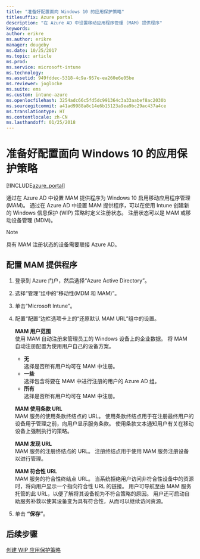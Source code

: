 ```yaml
---
title: "准备好配置面向 Windows 10 的应用保护策略"
titlesuffix: Azure portal
description: "在 Azure AD 中设置移动应用程序管理 (MAM) 提供程序"
keywords: 
author: erikre
ms.author: erikre
manager: dougeby
ms.date: 10/25/2017
ms.topic: article
ms.prod: 
ms.service: microsoft-intune
ms.technology: 
ms.assetid: 949fddec-5318-4c9a-957e-ea260e6e05be
ms.reviewer: joglocke
ms.suite: ems
ms.custom: intune-azure
ms.openlocfilehash: 3254adc66c5fd5dc991364c3a33aabef8ac2030b
ms.sourcegitcommit: a41ad9988a8c14e6b15123a9ea9bc29ac437a4ce
ms.translationtype: HT
ms.contentlocale: zh-CN
ms.lasthandoff: 01/25/2018
---
```

# <a name="get-ready-to-configure-app-protection-policies-for-windows-10"></a>准备好配置面向 Windows 10 的应用保护策略

[!INCLUDE[azure_portal](./includes/azure_portal.md)]

通过在 Azure AD 中设置 MAM 提供程序为 Windows 10 启用移动应用程序管理 (MAM)。 通过在 Azure AD 中设置 MAM 提供程序，可以在使用 Intune 创建新的 Windows 信息保护 (WIP) 策略时定义注册状态。 注册状态可以是 MAM 或移动设备管理 (MDM)。

> [!NOTE]
> 具有 MAM 注册状态的设备需要联接 Azure AD。

## <a name="to-configure-the-mam-provider"></a>配置 MAM 提供程序

1. 登录到 Azure 门户，然后选择“Azure Active Directory”。

2. 选择“管理”组中的“移动性(MDM 和 MAM)”。

3. 单击“Microsoft Intune”。

4. 配置“配置”边栏选项卡上的“还原默认 MAM URL”组中的设置。

    **MAM 用户范围**  
      使用 MAM 自动注册来管理员工的 Windows 设备上的企业数据。 将 MAM 自动注册配置为使用用户自己的设备方案。<ul><li>**无**<br>选择是否所有用户均可在 MAM 中注册。</li><li>**一些**<br>选择包含将要在 MAM 中进行注册的用户的 Azure AD 组。</li><li>**所有**<br>选择是否所有用户均可在 MAM 中注册。</li></ul>

    **MAM 使用条款 URL**  
     MAM 服务的使用条款终结点的 URL。 使用条款终结点用于在注册最终用户的设备用于管理之前，向用户显示服务条款。 使用条款文本通知用户有关在移动设备上强制执行的策略。

    **MAM 发现 URL**  
    MAM 服务的注册终结点的 URL。 注册终结点用于使用 MAM 服务注册设备以进行管理。

    **MAM 符合性 URL**  
      MAM 服务的符合性终结点 URL。 当系统拒绝用户访问非符合性设备中的资源时，将向用户显示一个指向符合性 URL 的链接。 用户可导航至由 MAM 服务托管的此 URL，以便了解将其设备视为不符合策略的原因。 用户还可启动自助服务补救以使其设备变为具有符合性，从而可以继续访问资源。

5.  单击 **“保存”**。

## <a name="next-steps"></a>后续步骤

[创建 WIP 应用保护策略](windows-information-protection-policy-create.md)

